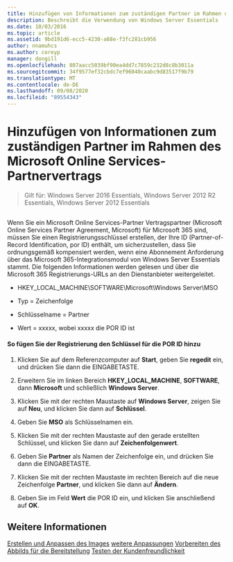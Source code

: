 ```yaml
---
title: Hinzufügen von Informationen zum zuständigen Partner im Rahmen des Microsoft Online Services-Partnervertrags
description: Beschreibt die Verwendung von Windows Server Essentials
ms.date: 10/03/2016
ms.topic: article
ms.assetid: 9bd191d6-ecc5-4230-a88e-f3fc281cb956
author: nnamuhcs
ms.author: coreyp
manager: dongill
ms.openlocfilehash: 807aacc5039bf90ea4dd7c7859c232d8c8b3011a
ms.sourcegitcommit: 34f9577ef32cbdc7ef96040caabc9d83517f9b79
ms.translationtype: MT
ms.contentlocale: de-DE
ms.lasthandoff: 09/08/2020
ms.locfileid: "89554343"
---
```

# <a name="add-microsoft-online-service-partner-agreement-partner-of-record-information"></a>Hinzufügen von Informationen zum zuständigen Partner im Rahmen des Microsoft Online Services-Partnervertrags

>Gilt für: Windows Server 2016 Essentials, Windows Server 2012 R2 Essentials, Windows Server 2012 Essentials

##  <a name="BKMK_3rdLevelDomanNames"></a>
 Wenn Sie ein Microsoft Online Services-Partner Vertragspartner (Microsoft Online Services Partner Agreement, Microsoft) für Microsoft 365 sind, müssen Sie einen Registrierungsschlüssel erstellen, der Ihre ID (Partner-of-Record Identification, por ID) enthält, um sicherzustellen, dass Sie ordnungsgemäß kompensiert werden, wenn eine Abonnement Anforderung über das Microsoft 365-Integrationsmodul von Windows Server Essentials stammt. Die folgenden Informationen werden gelesen und über die Microsoft 365 Registrierungs-URLs an den Dienstanbieter weitergeleitet.

-   HKEY_LOCAL_MACHINE\SOFTWARE\Microsoft\Windows Server\MSO

-   Typ = Zeichenfolge

-   Schlüsselname = Partner

-   Wert = xxxxx, wobei xxxxx die POR ID ist

#### <a name="to-add-the-por-id-key-to-the-registry"></a>So fügen Sie der Registrierung den Schlüssel für die POR ID hinzu

1.  Klicken Sie auf dem Referenzcomputer auf **Start**, geben Sie **regedit** ein, und drücken Sie dann die EINGABETASTE.

2.  Erweitern Sie im linken Bereich **HKEY_LOCAL_MACHINE**, **SOFTWARE**, dann **Microsoft** und schließlich **Windows Server**.

3.  Klicken Sie mit der rechten Maustaste auf **Windows Server**, zeigen Sie auf **Neu**, und klicken Sie dann auf **Schlüssel**.

4.  Geben Sie **MSO** als Schlüsselnamen ein.

5.  Klicken Sie mit der rechten Maustaste auf den gerade erstellten Schlüssel, und klicken Sie dann auf **Zeichenfolgenwert**.

6.  Geben Sie **Partner** als Namen der Zeichenfolge ein, und drücken Sie dann die EINGABETASTE.

7.  Klicken Sie mit der rechten Maustaste im rechten Bereich auf die neue Zeichenfolge **Partner**, und klicken Sie dann auf **Ändern**.

8.  Geben Sie im Feld **Wert** die POR ID ein, und klicken Sie anschließend auf **OK**.

## <a name="see-also"></a>Weitere Informationen

 [Erstellen und Anpassen des Images](Creating-and-Customizing-the-Image.md) [weitere Anpassungen](Additional-Customizations.md) [Vorbereiten des Abbilds für die Bereitstellung](Preparing-the-Image-for-Deployment.md) [Testen der Kundenfreundlichkeit](Testing-the-Customer-Experience.md)

